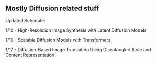 ## Mostly Diffusion related stuff 


Updated Schedule: 

1/10 - High-Resolution Image Synthesis with Latent Diffusion Models 

1/10 - Scalable Diffusion Models with Transformers

1/17 - Diffusion-Based Image Translation Using Disentangled Style and Content Representation
